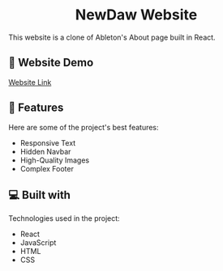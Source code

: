 <h1 align="center" id="title">NewDaw Website</h1>

<p id="description">This website is a clone of Ableton's About page built in React.</p>

<h2>🚀 Website Demo</h2>

[Website Link](https://alexchachkhiani.github.io/daw-website/)

<h2>🧐 Features</h2>

Here are some of the project's best features:

- Responsive Text
- Hidden Navbar
- High-Quality Images
- Complex Footer

<h2>💻 Built with</h2>

Technologies used in the project:

- React
- JavaScript
- HTML
- CSS
